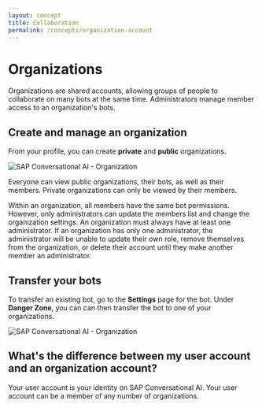 ```yaml
---
layout: concept
title: Collaboration
permalink: /concepts/organization-account
---
```


# Organizations

Organizations are shared accounts, allowing groups of people to collaborate on many bots at the same time. Administrators manage member access to an organization's bots.

## Create and manage an organization

From your profile, you can create **private** and **public** organizations.

![SAP Conversational AI - Organization](https://cdn.cai.tools.sap/man/organisation/create-org.png)

Everyone can view public organizations, their bots, as well as their members. Private organizations can only be viewed by their members.

Within an organization, all members have the same bot permissions. However, only administrators can update the members list and change the organization settings. An organization must always have at least one administrator. If an organization has only one administrator, the administrator will be unable to update their own role, remove themselves from the organization, or delete their account until they make another member an administrator.

## Transfer your bots

To transfer an existing bot, go to the **Settings** page for the bot. Under **Danger Zone**, you can can then transfer the bot to one of your organizations.

![SAP Conversational AI - Organization](https://cdn.cai.tools.sap/man/organisation/transfer.png)

## What's the difference between my user account and an organization account?

Your user account is your identity on SAP Conversational AI. Your user account can be a member of any number of organizations.

